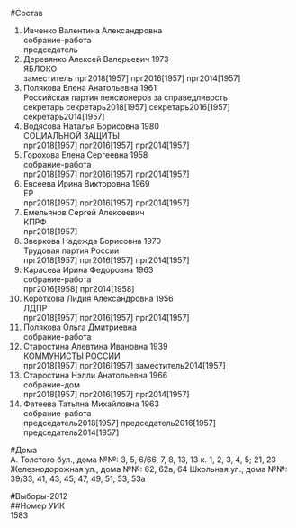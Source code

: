 #Состав  
1. Ивченко Валентина Александровна  
    собрание-работа  
    председатель  
2. Деревянко Алексей Валерьевич 1973  
    ЯБЛОКО  
    заместитель прг2018[1957] прг2016[1957] прг2014[1957]  
3. Полякова Елена Анатольевна 1961  
    Российская партия пенсионеров за справедливость  
    секретарь секретарь2018[1957] секретарь2016[1957] секретарь2014[1957]  
4. Водясова Наталья Борисовна 1980  
    СОЦИАЛЬНОЙ ЗАЩИТЫ  
    прг2018[1957] прг2016[1957] прг2014[1957]  
5. Горохова Елена Сергеевна 1958  
    собрание-работа  
    прг2018[1957] прг2016[1957] прг2014[1957]  
6. Евсеева Ирина Викторовна 1969  
    ЕР  
    прг2018[1957] прг2016[1957] прг2014[1957]  
7. Емельянов Сергей Алексеевич  
    КПРФ  
    прг2018[1957]  
8. Зверкова Надежда Борисовна 1970  
    Трудовая партия России  
    прг2018[1957] прг2016[1957] прг2014[1957]  
9. Карасева Ирина Федоровна 1963  
    собрание-работа  
    прг2016[1958] прг2014[1958]  
10. Короткова Лидия Александровна 1956  
    ЛДПР  
    прг2018[1957] прг2016[1957] прг2014[1957]  
11. Полякова Ольга Дмитриевна  
    собрание-работа  
12. Старостина Алевтина Ивановна 1939  
    КОММУНИСТЫ РОССИИ  
    прг2018[1957] прг2016[1957] заместитель2014[1957]  
13. Старостина Нэлли Анатольевна 1966  
    собрание-дом  
    прг2018[1957] прг2016[1957] прг2014[1957]  
14. Фатеева Татьяна Михайловна 1963  
    собрание-работа  
    председатель2018[1957] председатель2016[1957] председатель2014[1957]  
  
#Дома  
А. Толстого бул., дома №№: 3, 5, 6/66, 7, 8, 13, 13 к. 1, 2, 3, 4, 5; 21, 23 Железнодорожная ул., дома №№: 62, 62а, 64 Школьная ул., дома №№: 39/33, 41, 43, 45, 47, 49, 51, 53, 53а  
  
#Выборы-2012  
##Номер УИК  
1583  
